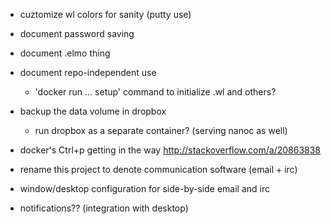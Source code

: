 * cuztomize wl colors for sanity (putty use)
* document password saving
* document .elmo thing
* document repo-independent use 
  * 'docker run ... setup' command to initialize .wl and others?
* backup the data volume in dropbox
  * run dropbox as a separate container? (serving nanoc as well)
* docker's Ctrl+p getting in the way
  http://stackoverflow.com/a/20863838

* rename this project to denote communication software (email + irc)

* window/desktop configuration for side-by-side email and irc

* notifications?? (integration with desktop)